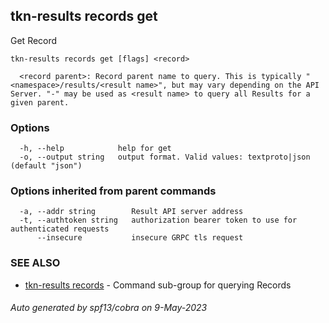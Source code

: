 ## tkn-results records get

Get Record

```
tkn-results records get [flags] <record>

  <record parent>: Record parent name to query. This is typically "<namespace>/results/<result name>", but may vary depending on the API Server. "-" may be used as <result name> to query all Results for a given parent.
```

### Options

```
  -h, --help            help for get
  -o, --output string   output format. Valid values: textproto|json (default "json")
```

### Options inherited from parent commands

```
  -a, --addr string        Result API server address
  -t, --authtoken string   authorization bearer token to use for authenticated requests
      --insecure           insecure GRPC tls request
```

### SEE ALSO

* [tkn-results records](tkn-results_records.md)	 - Command sub-group for querying Records

###### Auto generated by spf13/cobra on 9-May-2023
